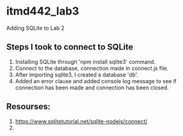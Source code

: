 # itmd442_lab3
Adding SQLite to Lab 2

## Steps I took to connect to SQLite
1. Installing SQLite through 'npm install sqlite3' command.
2. Connect to the database, connection made in connect.js file.
3. After importing sqlite3, I created a database 'db'.
4. Added an error clause and added console log message to see if connection has been made and connection has been closed.

## Resourses:
1. https://www.sqlitetutorial.net/sqlite-nodejs/connect/
2. 


